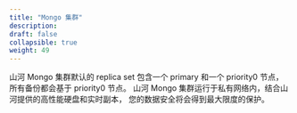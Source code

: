 ```yaml
---
title: "Mongo 集群"
description: 
draft: false
collapsible: true
weight: 49
---
```


山河 Mongo 集群默认的 replica set 包含一个 primary 和一个 priority0 节点， 所有备份都会基于 priority0 节点。 山河 Mongo 集群运行于私有网络内，结合山河提供的高性能硬盘和实时副本， 您的数据安全将会得到最大限度的保护。
